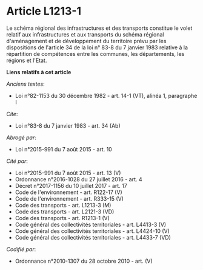 # Article L1213-1

Le schéma régional des infrastructures et des transports constitue le volet relatif aux infrastructures et aux transports du
schéma régional d'aménagement et de développement du territoire prévu par les dispositions de l'article 34 de la loi n° 83-8
du 7 janvier 1983 relative à la répartition de compétences entre les communes, les départements, les régions et l'Etat.

**Liens relatifs à cet article**

_Anciens textes_:

  - Loi n°82-1153 du 30 décembre 1982 - art. 14-1 (VT), alinéa 1, paragraphe I

_Cite_:

  - Loi n°83-8 du 7 janvier 1983 - art. 34 (Ab)

_Abrogé par_:

  - Loi n°2015-991 du 7 août 2015 - art. 10

_Cité par_:

  - Loi n°2015-991 du 7 août 2015 - art. 13 (V)
  - Ordonnance n°2016-1028 du 27 juillet 2016 - art. 4
  - Décret n°2017-1156 du 10 juillet 2017 - art. 17
  - Code de l'environnement - art. R122-17 (V)
  - Code de l'environnement - art. R333-15 (V)
  - Code des transports - art. L1213-3 (M)
  - Code des transports - art. L2121-3 (VD)
  - Code des transports - art. R1213-1 (V)
  - Code général des collectivités territoriales - art. L4413-3 (V)
  - Code général des collectivités territoriales - art. L4424-10 (V)
  - Code général des collectivités territoriales - art. L4433-7 (VD)

_Codifié par_:

  - Ordonnance n°2010-1307 du 28 octobre 2010 - art. (V)
